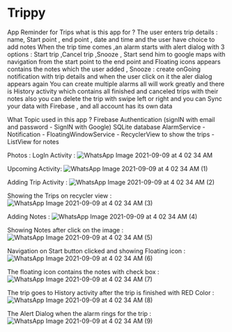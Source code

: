 # Trippy
App Reminder for Trips
what is this app for ?
The user enters trip details : name, Start point , end point , date and time
and the user have choice to add notes
When the trip time comes ,an alarm starts with alert dialog with 3 options : Start trip
,Cancel trip
,Snooze
, Start send him to google maps with navigation from the start point to the end point and Floating icons appears contains the notes which the user added 
, Snooze : create onGoing notification with trip details and when the user click on it the aler dialog appears again 
You can create multiple alarms all will work greatly
and there is History activity which contains all finished and canceled trips with their notes
also you can delete the trip with swipe left or right
and you can Sync your data with Firebase , and all account has its own data

What Topic used in this app ? 
Firebase Authentication (signIN with email and password - SignIN with Google)
SQLite database
AlarmService - Notification - FloatingWindowService - RecyclerView to show the trips - ListView for notes

Photos :
LogIn Activity : 
![WhatsApp Image 2021-09-09 at 4 02 34 AM](https://user-images.githubusercontent.com/76598011/132610208-b5678668-79a8-4159-9a9e-c692581b8df7.jpeg)

Upcoming Activity:
![WhatsApp Image 2021-09-09 at 4 02 34 AM (1)](https://user-images.githubusercontent.com/76598011/132610306-3cffef6f-1c67-4420-9e82-1397a6e057e2.jpeg)

Adding Trip Activity : 
![WhatsApp Image 2021-09-09 at 4 02 34 AM (2)](https://user-images.githubusercontent.com/76598011/132610359-39b48f23-8ce4-4473-a61f-4e48f12cbbc0.jpeg)

Showing the Trips on recycler view :
![WhatsApp Image 2021-09-09 at 4 02 34 AM (3)](https://user-images.githubusercontent.com/76598011/132610394-8d7f52d4-274b-4bf9-80af-c4f19469a051.jpeg)

Adding Notes : 
![WhatsApp Image 2021-09-09 at 4 02 34 AM (4)](https://user-images.githubusercontent.com/76598011/132610454-ff7ff787-a5d4-4989-90ef-e5a0eb0ec180.jpeg)

Showing Notes after click on the image :
![WhatsApp Image 2021-09-09 at 4 02 34 AM (5)](https://user-images.githubusercontent.com/76598011/132610491-18e84109-dcf0-4a27-874c-99ca2ad37319.jpeg)

Navigation on Start button clicked and showing Floating icon :
![WhatsApp Image 2021-09-09 at 4 02 34 AM (6)](https://user-images.githubusercontent.com/76598011/132610550-83f05999-f749-47f8-b291-827ad9769f5d.jpeg)


The floating icon contains the notes with check box :
![WhatsApp Image 2021-09-09 at 4 02 34 AM (7)](https://user-images.githubusercontent.com/76598011/132610578-d4e09ec7-2ddb-45fb-b561-b17b1e8976e3.jpeg)


The trip goes to History activity after the trip is finished with RED Color :
![WhatsApp Image 2021-09-09 at 4 02 34 AM (8)](https://user-images.githubusercontent.com/76598011/132610682-fea8b1f4-013c-4258-9b82-5f69975db8c6.jpeg)

The Alert Dialog when the alarm rings for the trip : 
![WhatsApp Image 2021-09-09 at 4 02 34 AM (9)](https://user-images.githubusercontent.com/76598011/132610785-525c4793-e821-49b4-81c7-cf2a2656d21a.jpeg)
